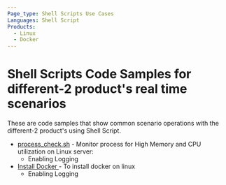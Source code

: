 ```yaml
---
Page_type: Shell Scripts Use Cases
Languages: Shell Script
Products:
  - Linux
  - Docker
---
```


# Shell Scripts Code Samples for different-2 product's real time scenarios

These are code samples that show common scenario operations with the different-2 product's using Shell Script. 

- [process_check.sh](./DevOps/blob/master/Ansible/Process-Monitoring-UseCase1/script_deployment.yml) - Monitor process for High Memory and CPU utilization on Linux server:
    - Enabling Logging
- [Install Docker ](./DevOps/blob/master/Docker/python-flask-app/install_docker.sh) - To install docker on linux
    - Enabling Logging
